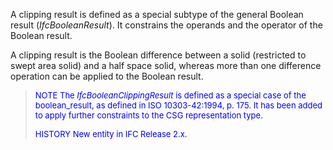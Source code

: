 A clipping result is defined as a special subtype of the general Boolean result (_IfcBooleanResult_). It constrains the operands and the operator of the Boolean result.

A clipping result is the Boolean difference between a solid (restricted to swept area solid) and a half space solid, whereas more than one difference operation can be applied to the Boolean result.

> <font color="#0000FF" size="-1"><font color="#0000FF" size="-1">NOTE
		  The <i>IfcBooleanClippingResult</i> is defined as a special case of the
		  boolean_result, as defined in ISO 10303-42:1994, p. 175. It has been added to
		  apply further constraints to the CSG representation type.</font></font>
> 
> <font color="#0000FF" size="-1">HISTORY New entity in IFC Release
		  2.x.</font>
>